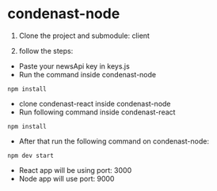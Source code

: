 # condenast-node

1. Clone the project and submodule: client

2. follow the steps:

- Paste your newsApi key in keys.js
- Run the command inside condenast-node

`npm install` 

- clone condenast-react inside condenast-node
- Run following command inside condenast-react

`npm install`

- After that run the following command on condenast-node:

`npm dev start`

- React app will be using port: 3000
- Node app will use port: 9000

